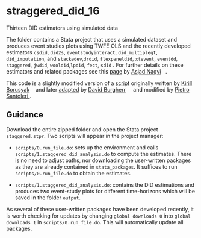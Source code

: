 # straggered_did_16
Thirteen DID estimators using simulated data

The folder contains a Stata project that uses a simulated dataset and produces event studies plots using TWFE OLS and the recently developed estimators `csdid`, `did2s`, `eventstudyinteract`, `did_multiplegt`, `did_imputation`, and `stackedev`,`drdid`, `flexpaneldid`, `xtevent`, `eventdd`, `staggered`, `jwdid`, `wooldid`,`lpdid`, `fect`, `sdid` . For further details on these estimators and related packages see this [page](https://github.com/asjadnaqvi/Diff-in-Diff-Notes/blob/main/README.md) by [Asjad Naqvi](https://asjadnaqvi.github.io)[<img width="12px" src="https://cdn.jsdelivr.net/npm/simple-icons@v5/icons/twitter.svg"/>](https://twitter.com/asjadnaqvi).

This code is a slightly modified version of a [script](https://github.com/borusyak/did_imputation/blob/main/five_estimators_example.do) originally written by [Kirill Borusyak](https://sites.google.com/view/borusyak/home)[<img width="12px" src="https://cdn.jsdelivr.net/npm/simple-icons@v5/icons/twitter.svg"/>](https://twitter.com/borusyak) and later [adapted](https://www.dropbox.com/s/p5i94ryf4h9o335/five_estimators_example_adapted.do?dl=0) by [David Burgherr](https://www.lse.ac.uk/International-Inequalities/People/David-Burgherr) [<img width="12px" src="https://cdn.jsdelivr.net/npm/simple-icons@v5/icons/twitter.svg" />](https://twitter.com/d_burgherr) and modified by [Pietro Santoleri ](https://github.com/pietrosantoleri/staggered_did).

## Guidance

Download the entire zipped folder and open the Stata project `staggered.stpr`. Two scripts will appear in the project manager:

- `scripts/0.run_file.do`: sets up the environment and calls `scripts/1.staggered_did_analysis.do` to compute the estimates. There is no need to adjust paths, nor downloading the user-written packages as they are already contained in `stata_packages`. It suffices to run `scripts/0.run_file.do` to obtain the estimates.

- `scripts/1.staggered_did_analysis.do`: contains the DID estimations and produces two event-study plots for different time-horizons which will be saved in the folder `output`.

As several of these user-written packages have been developed recently, it is worth checking for updates by changing `global downloads 0` into `global downloads 1` in `scripts/0.run_file.do`. This will automatically update all packages.


